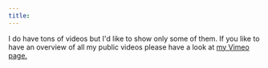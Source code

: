 ```yaml
---
title:
---
```

I do have tons of videos but I'd like to show only some of them. If you like to
have an overview of all my public videos please have a look at
 [my Vimeo page.](http://vimeo.com/fabriziotappero/videos)

